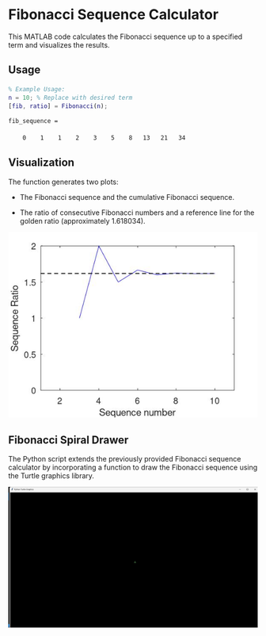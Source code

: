 # Fibonacci Sequence Calculator
This MATLAB code calculates the Fibonacci sequence up to a specified term and visualizes the results.

## Usage
```matlab
% Example Usage:
n = 10; % Replace with desired term
[fib, ratio] = Fibonacci(n);
```
```bash
fib_sequence =

    0    1    1    2    3    5    8   13   21   34

```

## Visualization
The function generates two plots:

- The Fibonacci sequence and the cumulative Fibonacci sequence.

- The ratio of consecutive Fibonacci numbers and a reference line for the golden ratio (approximately 1.618034).

![golden](golden.jpg)

## Fibonacci Spiral Drawer
The Python script extends the previously provided Fibonacci sequence calculator by incorporating a function to draw the Fibonacci sequence using the Turtle graphics library.

![spiral](turtle_animation.gif)